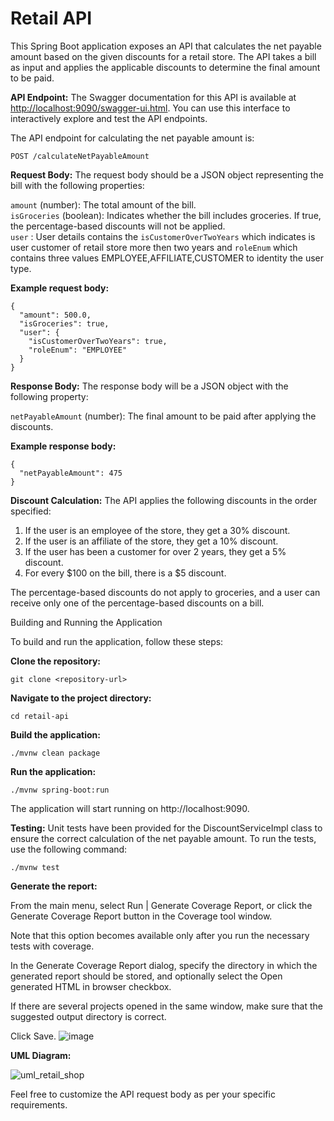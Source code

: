 # Retail API

This Spring Boot application exposes an API that calculates the net payable amount based on the given discounts for a retail store. The API takes a bill as input and applies the applicable discounts to determine the final amount to be paid.

**API Endpoint:**
The Swagger documentation for this API is available at [http://localhost:9090/swagger-ui.html](http://localhost:9090/swagger-ui.html). You can use this interface to interactively explore and test the API endpoints.

The API endpoint for calculating the net payable amount is:

```
POST /calculateNetPayableAmount
```

**Request Body:**
The request body should be a JSON object representing the bill with the following properties:

`amount` (number): The total amount of the bill.\
`isGroceries` (boolean): Indicates whether the bill includes groceries. If true, the percentage-based discounts will not be applied.\
`user` : User details contains the `isCustomerOverTwoYears` which indicates is user customer of retail store more then two years  and `roleEnum` which contains three values EMPLOYEE,AFFILIATE,CUSTOMER to identity the user type.

**Example request body:**
```
{
  "amount": 500.0,
  "isGroceries": true,
  "user": {
    "isCustomerOverTwoYears": true,
    "roleEnum": "EMPLOYEE"
  }
}
```

**Response Body:**
The response body will be a JSON object with the following property:

`netPayableAmount` (number): The final amount to be paid after applying the discounts.

**Example response body:**
```
{
  "netPayableAmount": 475
}
```
**Discount Calculation:**
The API applies the following discounts in the order specified:

 1. If the user is an employee of the store, they get a 30% discount.
 2. If the user is an affiliate of the store, they get a 10% discount.
 3. If the user has been a customer for over 2 years, they get a 5% discount.
 4. For every $100 on the bill, there is a $5 discount.

The percentage-based discounts do not apply to groceries, and a user can receive only one of the percentage-based discounts on a bill.

Building and Running the Application

To build and run the application, follow these steps:

**Clone the repository:**

```shell
git clone <repository-url>
```

**Navigate to the project directory:**
```shell
cd retail-api
```

**Build the application:**
```shell
./mvnw clean package
```

**Run the application:**
```shell
./mvnw spring-boot:run
```

The application will start running on http://localhost:9090.

**Testing:**
Unit tests have been provided for the DiscountServiceImpl class to ensure the correct calculation of the net payable amount. To run the tests, use the following command:

```shell
./mvnw test
```
**Generate the report:**

From the main menu, select Run | Generate Coverage Report, or click the Generate Coverage Report button in the Coverage tool window.

Note that this option becomes available only after you run the necessary tests with coverage.

In the Generate Coverage Report dialog, specify the directory in which the generated report should be stored, and optionally select the Open generated HTML in browser checkbox.

If there are several projects opened in the same window, make sure that the suggested output directory is correct.

Click Save.
![image](https://github.com/ankit-7span/retail-store/assets/115085627/e0d89646-e0c0-4269-8dfe-3ff31589c1b0)

**UML Diagram:**

![uml_retail_shop](https://github.com/theankitdabhi/retail-store/assets/53808622/f6ff00f0-2390-49f9-9f46-124d4214b4ec)

Feel free to customize the API request body as per your specific requirements.
